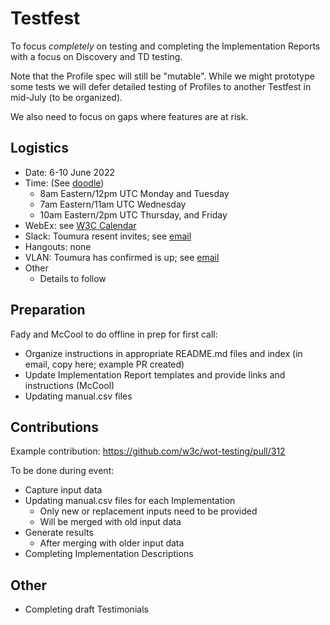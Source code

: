 # Testfest
To focus *completely* on testing and completing the Implementation Reports with a focus on Discovery and TD testing.

Note that the Profile spec will still be "mutable".  While we might prototype some tests we will defer detailed testing of Profiles to another
Testfest in mid-July (to be organized).

We also need to focus on gaps where features are at risk.

## Logistics
* Date: 6-10 June 2022
* Time: (See [doodle](https://doodle.com/meeting/participate/id/bmZp0L3d))
   - 8am Eastern/12pm UTC Monday and Tuesday
   - 7am Eastern/11am UTC Wednesday
   - 10am Eastern/2pm UTC Thursday, and Friday
* WebEx: see [W3C Calendar](https://www.w3.org/groups/wg/wot/calendar)
* Slack: Toumura resent invites; see [email](https://lists.w3.org/Archives/Member/member-wot-ig/2022May/0009.html)
* Hangouts: none
* VLAN: Toumura has confirmed is up; see [email](https://lists.w3.org/Archives/Member/member-wot-ig/2022May/0009.html)
* Other
   - Details to follow

## Preparation
Fady and McCool to do offline in prep for first call:
- Organize instructions in appropriate README.md files and index (in email, copy here; example PR created)
- Update Implementation Report templates and provide links and instructions (McCool)
- Updating manual.csv files

## Contributions
Example contribution: https://github.com/w3c/wot-testing/pull/312

To be done during event:
- Capture input data
- Updating manual.csv files for each Implementation
    - Only new or replacement inputs need to be provided
    - Will be merged with old input data
- Generate results
    - After merging with older input data
- Completing Implementation Descriptions 

## Other
- Completing draft Testimonials

